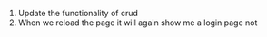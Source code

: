 1. Update the functionality of crud
2. When we reload the page it will again show me a login page not 
